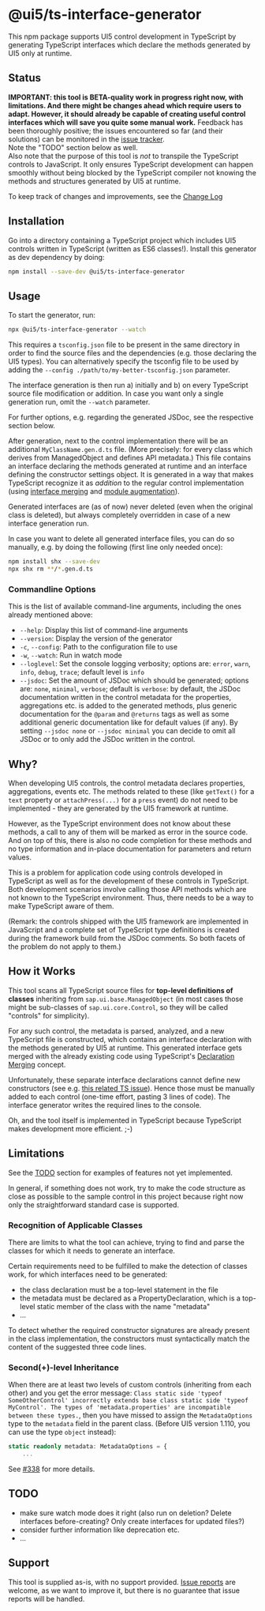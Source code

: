 # @ui5/ts-interface-generator

This npm package supports UI5 control development in TypeScript by generating TypeScript interfaces which declare the methods generated by UI5 only at runtime.

## Status

<b>IMPORTANT: this tool is BETA-quality work in progress right now, with limitations. And there might be changes ahead which require users to adapt. However, it should already be capable of creating useful control interfaces which will save you quite some manual work.</b> Feedback has been thoroughly positive; the issues encountered so far (and their solutions) can be monitored in the [issue tracker](https://github.com/UI5/typescript/issues?q=is%3Aissue+label%3Ats-interface-generator+).<br>
Note the "TODO" section below as well.<br>
Also note that the purpose of this tool is _not_ to transpile the TypeScript controls to JavaScript. It only ensures TypeScript development can happen smoothly without being blocked by the TypeScript compiler not knowing the methods and structures generated by UI5 at runtime.

To keep track of changes and improvements, see the [Change Log](https://github.com/UI5/typescript/blob/main/packages/ts-interface-generator/CHANGELOG.md)

## Installation

Go into a directory containing a TypeScript project which includes UI5 controls written in TypeScript (written as ES6 classes!). Install this generator as dev dependency by doing:

```sh
npm install --save-dev @ui5/ts-interface-generator
```

## Usage

To start the generator, run:

```sh
npx @ui5/ts-interface-generator --watch
```

This requires a `tsconfig.json` file to be present in the same directory in order to find the source files and the dependencies (e.g. those declaring the UI5 types). You can alternatively specify the tsconfig file to be used by adding the `--config ./path/to/my-better-tsconfig.json` parameter.

The interface generation is then run a) initially and b) on every TypeScript source file modification or addition.
In case you want only a single generation run, omit the `--watch` parameter.

For further options, e.g. regarding the generated JSDoc, see the respective section below.

After generation, next to the control implementation there will be an additional `MyClassName.gen.d.ts` file. (More precisely: for every class which derives from ManagedObject and defines API metadata.) This file contains an interface declaring the methods generated at runtime and an interface defining the constructor settings object. It is generated in a way that makes TypeScript recognize it as <i>addition</i> to the regular control implementation (using [interface merging](https://www.typescriptlang.org/docs/handbook/declaration-merging.html#merging-interfaces) and [module augmentation](https://www.typescriptlang.org/docs/handbook/declaration-merging.html#module-augmentation)).

Generated interfaces are (as of now) never deleted (even when the original class is deleted), but always completely overridden in case of a new interface generation run.

In case you want to delete all generated interface files, you can do so manually, e.g. by doing the following (first line only needed once):

```sh
npm install shx --save-dev
npx shx rm **/*.gen.d.ts
```

### Commandline Options

This is the list of available command-line arguments, including the ones already mentioned above:

- `--help`: Display this list of command-line arguments
- `--version`: Display the version of the generator
- `-c`, `--config`: Path to the configuration file to use
- `-w`, `--watch`: Run in watch mode
- `--loglevel`: Set the console logging verbosity; options are: `error`, `warn`, `info`, `debug`, `trace`; default level is `info`
- `--jsdoc`: Set the amount of JSDoc which should be generated; options are: `none`, `minimal`, `verbose`; default is `verbose`: by default, the JSDoc documentation written in the control metadata for the properties, aggregations etc. is added to the generated methods, plus generic documentation for the `@param` and `@returns` tags as well as some additional generic documentation like for default values (if any). By setting `--jsdoc none` or `--jsdoc minimal` you can decide to omit all JSDoc or to only add the JSDoc written in the control.

## Why?

When developing UI5 controls, the control metadata declares properties, aggregations, events etc. The methods related to these (like `getText()` for a `text` property or `attachPress(...)` for a `press` event) do not need to be implemented - they are generated by the UI5 framework at runtime.

However, as the TypeScript environment does not know about these methods, a call to any of them will be marked as error in the source code. And on top of this, there is also no code completion for these methods and no type information and in-place documentation for parameters and return values.

This is a problem for application code using controls developed in TypeScript as well as for the development of these controls in TypeScript. Both development scenarios involve calling those API methods which are not known to the TypeScript environment. Thus, there needs to be a way to make TypeScript aware of them.

(Remark: the controls shipped with the UI5 framework are implemented in JavaScript and a complete set of TypeScript type definitions is created during the framework build from the JSDoc comments. So both facets of the problem do not apply to them.)

## How it Works

This tool scans all TypeScript source files for <b>top-level definitions of classes</b> inheriting from `sap.ui.base.ManagedObject` (in most cases those might be sub-classes of `sap.ui.core.Control`, so they will be called "controls" for simplicity).

For any such control, the metadata is parsed, analyzed, and a new TypeScript file is constructed, which contains an interface declaration with the methods generated by UI5 at runtime. This generated interface gets merged with the already existing code using TypeScript's [Declaration Merging](https://www.typescriptlang.org/docs/handbook/declaration-merging.html) concept.

Unfortunately, these separate interface declarations cannot define new constructors (see e.g. [this related TS issue](https://github.com/microsoft/TypeScript/issues/2957)). Hence those must be manually added to each control (one-time effort, pasting 3 lines of code). The interface generator writes the required lines to the console.

Oh, and the tool itself is implemented in TypeScript because TypeScript makes development more efficient. ;-)

## Limitations

See the [TODO](#TODO) section for examples of features not yet implemented.

In general, if something does not work, try to make the code structure as close as possible to the sample control in this project because right now only the straightforward standard case is supported.

### Recognition of Applicable Classes

There are limits to what the tool can achieve, trying to find and parse the classes for which it needs to generate an interface.

Certain requirements need to be fulfilled to make the detection of classes work, for which interfaces need to be generated:

- the class declaration must be a top-level statement in the file
- the metadata must be declared as a PropertyDeclaration, which is a top-level static member of the class with the name "metadata"
- ...

To detect whether the required constructor signatures are already present in the class implementation, the constructors must syntactically match the content of the suggested three code lines.

### Second(+)-level Inheritance

When there are at least two levels of custom controls (inheriting from each other) and you get the error message: `Class static side 'typeof SomeOtherControl' incorrectly extends base class static side 'typeof MyControl'. The types of 'metadata.properties' are incompatible between these types.`, then you have missed to assign the `MetadataOptions` type to the `metadata` field in the parent class. (Before UI5 version 1.110, you can use the type `object` instead):

```ts
static readonly metadata: MetadataOptions = {
	...
```

See [#338](https://github.com/UI5/typescript/issues/338) for more details.

## TODO

- make sure watch mode does it right (also run on deletion? Delete interfaces before-creating? Only create interfaces for updated files?)
- consider further information like deprecation etc.
- ...

## Support

This tool is supplied as-is, with no support provided. [Issue reports](https://github.com/UI5/typescript/issues) are welcome, as we want to improve it, but there is no guarantee that issue reports will be handled.

